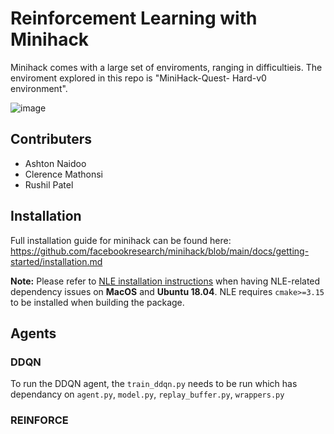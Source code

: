# Reinforcement Learning with Minihack
Minihack comes with a large set of enviroments, ranging in difficultieis. The enviroment explored in this repo is "MiniHack-Quest-
Hard-v0 environment".

![image](https://user-images.githubusercontent.com/30756824/201344566-3064525e-8bcf-4bad-8630-926f6c493d70.png)

## Contributers
* Ashton Naidoo
* Clerence Mathonsi
* Rushil Patel

## Installation
Full installation guide for minihack can be found here: https://github.com/facebookresearch/minihack/blob/main/docs/getting-started/installation.md <br>

**Note:** Please refer to [NLE installation instructions](https://github.com/facebookresearch/nle#installation) when having NLE-related dependency issues on __MacOS__ and __Ubuntu 18.04__. NLE requires `cmake>=3.15` to be installed when building the package. <br>

## Agents
### DDQN
To run the DDQN agent, the `train_ddqn.py` needs to be run which has dependancy on `agent.py`, `model.py`, `replay_buffer.py`, `wrappers.py` <br>

### REINFORCE
